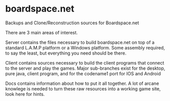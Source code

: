 # boardspace.net
Backups and Clone/Reconstruction sources for Boardspace.net

There are 3 main areas of interest. 

Server contains the files necessary to build boardspace.net on top of a standard L.A.M.P platform
or a Windows platform.  Some assembly required, to say the least, but everything you need should
be there.

Client contains sources necessary to build the client programs that connect to the server and play
the games.  Major sub-branches exist for the desktop, pure java, client program, and for the 
codename1 port for IOS and Android

Docs contains information about how to put it all together.  A lot of arcane knowlege is needed to 
turn these raw resources into a working game site, look here for hints.


